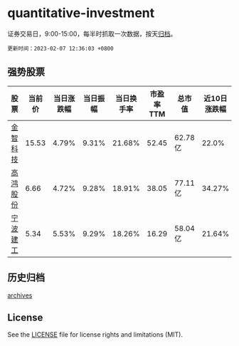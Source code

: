 # quantitative-investment

证券交易日，9:00-15:00，每半时抓取一次数据，按天[归档](archives)。

`更新时间：2023-02-07 12:36:03 +0800`

## 强势股票

|股票|当前价|当日涨跌幅|当日振幅|当日换手率|市盈率TTM|总市值|近10日涨跌幅|
|----|----|----|----|----|----|----|----|
|[金智科技](https://xueqiu.com/S/SZ002090)|15.53|4.79%|9.31%|21.68%|52.45|62.78亿|22.0%|
|[高鸿股份](https://xueqiu.com/S/SZ000851)|6.66|4.72%|9.28%|18.91%|38.05|77.11亿|34.27%|
|[宁波建工](https://xueqiu.com/S/SH601789)|5.34|5.53%|9.29%|18.26%|16.29|58.04亿|21.64%|

## 历史归档

[archives](archives)

## License

See the [LICENSE](LICENSE) file for license rights and limitations (MIT).